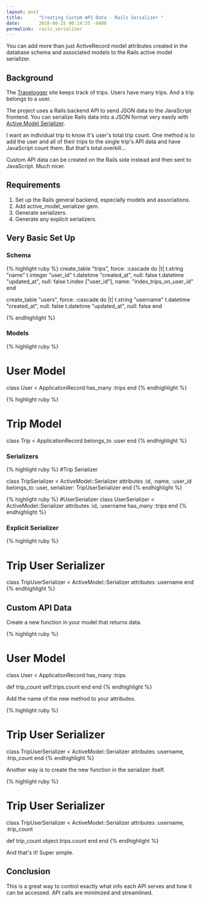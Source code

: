 ```yaml
---
layout: post
title:      "Creating Custom API Data - Rails Serializer "
date:       2018-06-25 00:14:55 -0400
permalink:  rails_serializer
---
```


You can add more than just ActiveRecord model attributes created in the database schema and associated models to the Rails active model serializer.

<!--more-->

## Background
The [Travelogger](https://github.com/SuperConfuserUser/travelogger/blob/javascript-front-end/app/assets/javascripts/trips.js) site keeps track of trips. Users have many trips. And a trip belongs to a user.

The project uses a Rails backend API to send JSON data to the JavaScript frontend. You can serialize Rails data into a JSON format very easily with [Active Model Serializer](https://github.com/rails-api/active_model_serializers).

I want an individual trip to know it's user's total trip count. One method is to add the user and all of their trips to the single trip's API data and have JavaScript count them. But that's total overkill...

Custom API data can be created on the Rails side instead and then sent to JavaScript. Much nicer.
## Requirements

1. Set up the Rails general backend, especially models and associations.
2. Add active_model_serializer gem.
3. Generate serializers.
4. Generate any explicit serializers.

## Very Basic Set Up
### Schema
{% highlight ruby %}
create_table "trips", force: :cascade do |t|
    t.string "name"
    t.integer "user_id"
    t.datetime "created_at", null: false
    t.datetime "updated_at", null: false
    t.index ["user_id"], name: "index_trips_on_user_id"
end

create_table "users", force: :cascade do |t|
    t.string "username"
    t.datetime "created_at", null: false
    t.datetime "updated_at", null: false
end

{% endhighlight %}

### Models
{% highlight ruby %}
# User Model

class User < ApplicationRecord
  has_many :trips
end
{% endhighlight %}

{% highlight ruby %}
# Trip Model

class Trip < ApplicationRecord
  belongs_to :user
end
{% endhighlight %}

### Serializers
{% highlight ruby %}
#Trip Serializer

class TripSerializer < ActiveModel::Serializer
  attributes :id, :name, :user_id
  belongs_to :user, serializer: TripUserSerializer
end
{% endhighlight %}

{% highlight ruby %}
#UserSerializer
class UserSerializer < ActiveModel::Serializer
  attributes :id, :username
  has_many :trips
end
{% endhighlight %}

### Explicit Serializer
{% highlight ruby %}
# Trip User Serializer

class TripUserSerializer < ActiveModel::Serializer
  attributes :username
end
{% endhighlight %}

##  Custom API Data
Create a new function in your model that returns data.

{% highlight ruby %}
# User Model

class User < ApplicationRecord
  has_many :trips

  def trip_count
    self.trips.count
  end
end
{% endhighlight %}

Add the name of the new method to your attributes.

{% highlight ruby %}
# Trip User Serializer

class TripUserSerializer < ActiveModel::Serializer
  attributes :username, :trip_count
end
{% endhighlight %}

Another way is to create the new function in the serializer itself.

{% highlight ruby %}
# Trip User Serializer

class TripUserSerializer < ActiveModel::Serializer
  attributes :username, :trip_count
	
  def trip_count
    object.trips.count
  end
end
{% endhighlight %}

And that's it! Super simple.

## Conclusion
This is a great way to control exactly what info each API serves and how it can be accessed. API calls are minimized and streamlined. 

